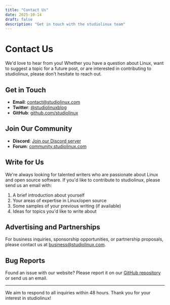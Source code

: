 ```yaml
---
title: "Contact Us"
date: 2025-10-14
draft: false
description: "Get in touch with the studiolinux team"
---
```


# Contact Us

We'd love to hear from you! Whether you have a question about Linux, want to suggest a topic for a future post, or are interested in contributing to studiolinux, please don't hesitate to reach out.

## Get in Touch

- **Email**: contact@studiolinux.com
- **Twitter**: [@studiolinuxblog](https://twitter.com/studiolinuxblog)
- **GitHub**: [github.com/studiolinux](https://github.com/studiolinux)

## Join Our Community

- **Discord**: [Join our Discord server](https://discord.gg/studiolinux)
- **Forum**: [community.studiolinux.com](https://community.studiolinux.com)

## Write for Us

We're always looking for talented writers who are passionate about Linux and open source software. If you'd like to contribute to studiolinux, please send us an email with:

1. A brief introduction about yourself
2. Your areas of expertise in Linux/open source
3. Some samples of your previous writing (if available)
4. Ideas for topics you'd like to write about

## Advertising and Partnerships

For business inquiries, sponsorship opportunities, or partnership proposals, please contact us at business@studiolinux.com.

## Bug Reports

Found an issue with our website? Please report it on our [GitHub repository](https://github.com/studiolinux/website/issues) or send us an email.

---

We aim to respond to all inquiries within 48 hours. Thank you for your interest in studiolinux!
